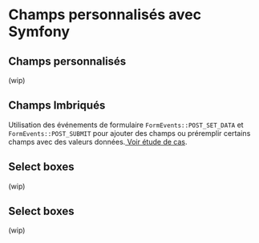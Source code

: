 # Champs personnalisés avec Symfony

## Champs personnalisés

(wip)

## Champs Imbriqués

Utilisation des événements de formulaire ```FormEvents::POST_SET_DATA``` et ```FormEvents::POST_SUBMIT```
pour ajouter des champs ou préremplir certains champs avec des valeurs données.[ Voir étude de cas](./docs/CHAMPS_IMBRIQUE.MD).

## Select boxes 

(wip)

## Select boxes

(wip)